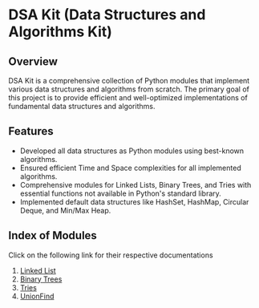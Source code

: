 # DSA Kit (Data Structures and Algorithms Kit)

## Overview

DSA Kit is a comprehensive collection of Python modules that implement various data structures and algorithms from scratch. The primary goal of this project is to provide efficient and well-optimized implementations of fundamental data structures and algorithms.

## Features

- Developed all data structures as Python modules using best-known algorithms.
- Ensured efficient Time and Space complexities for all implemented algorithms.
- Comprehensive modules for Linked Lists, Binary Trees, and Tries with essential functions not available in Python's standard library.
- Implemented default data structures like HashSet, HashMap, Circular Deque, and Min/Max Heap.

## Index of Modules

Click on the following link for their respective documentations

1. [Linked List](./src/LinkedList.md)
2. [Binary Trees](./src/BinaryTree.md)
3. [Tries](./src/Trie.md)
4. [UnionFind](./src/UnionFind.md)